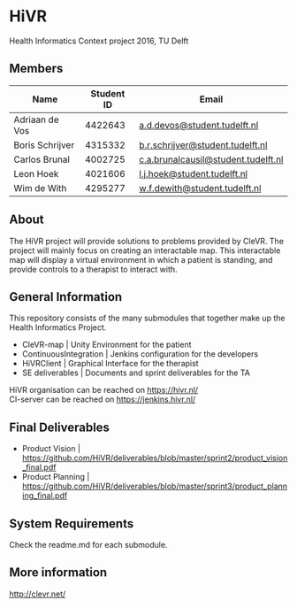 # HiVR
Health Informatics Context project 2016, TU Delft

## Members
| Name | Student ID | Email |
| --- | --- | --- |
| Adriaan de Vos| 4422643 | a.d.devos@student.tudelft.nl |
| Boris Schrijver | 4315332 | b.r.schrijver@student.tudelft.nl |
| Carlos Brunal| 4002725 | c.a.brunalcausil@student.tudelft.nl |
| Leon Hoek| 4021606 | l.j.hoek@student.tudelft.nl |
| Wim de With| 4295277 | w.f.dewith@student.tudelft.nl |

## About
The HiVR project will provide solutions to problems provided by
CleVR. The project will mainly focus on creating an interactable map. This
interactable map will display a virtual environment in which a patient is
standing, and provide controls to a therapist to interact with.

## General Information
This repository consists of the many submodules that together make up the Health Informatics Project.
* CleVR-map | Unity Environment for the patient
* ContinuousIntegration | Jenkins configuration for the developers
* HiVRClient | Graphical Interface for the therapist
* SE deliverables | Documents and sprint deliverables for the TA

HiVR organisation can be reached on https://hivr.nl/  
CI-server can be reached on https://jenkins.hivr.nl/

## Final Deliverables
* Product Vision | https://github.com/HiVR/deliverables/blob/master/sprint2/product_vision_final.pdf
* Product Planning | https://github.com/HiVR/deliverables/blob/master/sprint3/product_planning_final.pdf

## System Requirements
Check the readme.md for each submodule.

## More information
http://clevr.net/
